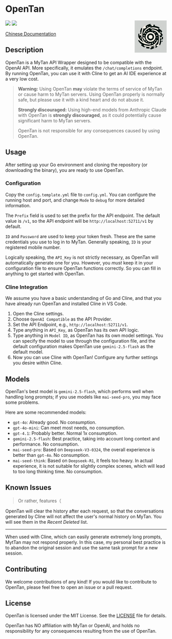 # OpenTan

<div align="right">
<img src="./icon.jpg" width="100" align="right" />
</div>
<img src="https://img.shields.io/github/license/ShinoharaHaruna/OpenTan" />
<img src="https://img.shields.io/github/go-mod/go-version/ShinoharaHaruna/OpenTan" />

[Chinese Documentation](README_zh-CN.md)

## Description

OpenTan is a MyTan API Wrapper designed to be compatible with the OpenAI API. More specifically, it emulates the `/chat/completions` endpoint. By running OpenTan, you can use it with Cline to get an AI IDE experience at a very low cost.

> **Warning:** Using OpenTan **may** violate the terms of service of MyTan or cause harm to MyTan servers. Using OpenTan properly is normally safe, but please use it with a kind heart and do not abuse it.
>
> **Strongly discouraged:** Using high-end models from Anthropic Claude with OpenTan is **strongly discouraged**, as it could potentially cause significant harm to MyTan servers.
>
> OpenTan is not responsible for any consequences caused by using OpenTan.

## Usage

After setting up your Go environment and cloning the repository (or downloading the binary), you are ready to use OpenTan.

### Configuration

Copy the `config.template.yml` file to `config.yml`. You can configure the running host and port, and change `Mode` to `debug` for more detailed information.

The `Prefix` field is used to set the prefix for the API endpoint. The default value is `/v1`, so the API endpoint will be `http://localhost:52711/v1` by default.

`ID` and `Password` are used to keep your token fresh. These are the same credentials you use to log in to MyTan. Generally speaking, `ID` is your registered mobile number.

Logically speaking, the `API_Key` is not strictly necessary, as OpenTan will automatically generate one for you. However, you *must* keep it in your configuration file to ensure OpenTan functions correctly. So you can fill in anything to get started with OpenTan.

### Cline Integration

We assume you have a basic understanding of Go and Cline, and that you have already run OpenTan and installed Cline in VS Code.

1.  Open the Cline settings.
2.  Choose `OpenAI Compatible` as the API Provider.
3.  Set the API Endpoint, e.g., `http://localhost:52711/v1`.
4.  Type anything in `API_Key`, as OpenTan has its own API logic.
5.  Type anything in `Model ID`, as OpenTan has its own model settings. You can specify the model to use through the configuration file, and the default configuration makes OpenTan use `gemini-2.5-flash` as the default model.
6.  Now you can use Cline with OpenTan! Configure any further settings you desire within Cline.

## Models

OpenTan's best model is `gemini-2.5-flash`, which performs well when handling long prompts; if you use models like `mai-seed-pro`, you may face some problems.

Here are some recommended models:

- `gpt-4o`: Already good. No consumption.
- `gpt-4o-mini`: Can meet most needs, no consumption.
- `gpt-4.1`: Probably better. Normal 1x consumption.
- `gemini-2.5-flash`: Best practice, taking into account long context and performance. No consumption.
- `mai-seed-pro`: Based on `Deepseek-V3-0324`, the overall experience is better than `gpt-4o`. No consumption.
- `mai-seed-think`: Based on `Deepseek-R1`, it feels too heavy. In actual experience, it is not suitable for slightly complex scenes, which will lead to too long thinking time. No consumption.

## Known Issues

> Or rather, features（

OpenTan will clear the history after each request, so that the conversations generated by Cline will not affect the user's normal history on MyTan. You will see them in the *Recent Deleted* list.

---

When used with Cline, which can easily generate extremely long prompts, MytTan may not respond properly. In this case, my personal best practice is to abandon the original session and use the same task prompt for a new session.

## Contributing

We welcome contributions of any kind! If you would like to contribute to OpenTan, please feel free to open an issue or a pull request.

## License

OpenTan is licensed under the MIT License. See the [LICENSE](LICENSE) file for details.

OpenTan has NO affiliation with MyTan or OpenAI, and holds no responsibility for any consequences resulting from the use of OpenTan.
